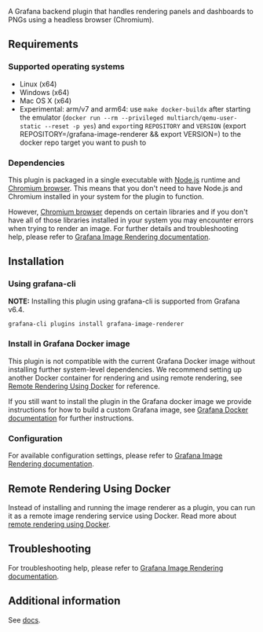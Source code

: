 A Grafana backend plugin that handles rendering panels and dashboards to PNGs using a headless browser (Chromium).

## Requirements

### Supported operating systems

- Linux (x64)
- Windows (x64)
- Mac OS X (x64)
- Experimental: arm/v7 and arm64: use `make docker-buildx` after starting the emulator (`docker run --rm --privileged multiarch/qemu-user-static --reset -p yes`) and  `export`ing `REPOSITORY` and `VERSION` (export REPOSITORY=<your-repo>/grafana-image-renderer && export VERSION=<your-tag>) to the docker repo target you want to push to

### Dependencies

This plugin is packaged in a single executable with [Node.js](https://nodejs.org/) runtime and [Chromium browser](https://www.chromium.org/Home).
This means that you don't need to have Node.js and Chromium installed in your system for the plugin to function.

However, [Chromium browser](https://www.chromium.org/) depends on certain libraries and if you don't have all of those libraries installed in your
system you may encounter errors when trying to render an image. For further details and troubleshooting help, please refer to
[Grafana Image Rendering documentation](https://grafana.com/docs/administration/image_rendering/).

## Installation

### Using grafana-cli

**NOTE:** Installing this plugin using grafana-cli is supported from Grafana v6.4.

```bash
grafana-cli plugins install grafana-image-renderer
```

### Install in Grafana Docker image

This plugin is not compatible with the current Grafana Docker image without installing further system-level dependencies. We recommend setting up another Docker container
for rendering and using remote rendering, see [Remote Rendering Using Docker](#remote-rendering-using-docker) for reference.

If you still want to install the plugin in the Grafana docker image we provide instructions for how to build a custom Grafana image, see [Grafana Docker documentation](https://grafana.com/docs/installation/docker/#custom-image-with-grafana-image-renderer-plugin-pre-installed) for further instructions.


### Configuration

For available configuration settings, please refer to [Grafana Image Rendering documentation](https://grafana.com/docs/administration/image_rendering/).

## Remote Rendering Using Docker

Instead of installing and running the image renderer as a plugin, you can run it as a remote image rendering service using Docker. Read more about [remote rendering using Docker](https://github.com/grafana/grafana-image-renderer/blob/master/docs/remote_rendering_using_docker.md).

## Troubleshooting

For troubleshooting help, please refer to [Grafana Image Rendering documentation](https://grafana.com/docs/administration/image_rendering/#troubleshooting).

## Additional information

See [docs](https://github.com/grafana/grafana-image-renderer/blob/master/docs/index.md).
